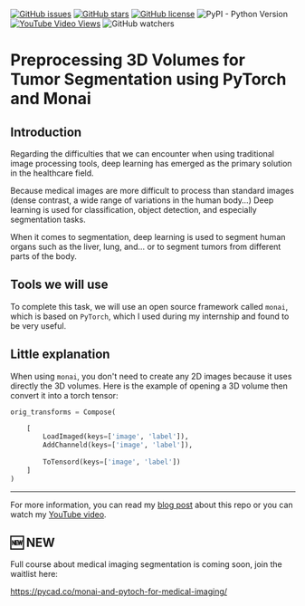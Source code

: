 [![GitHub issues](https://img.shields.io/github/issues/amine0110/preporcess-volume-medical-imaging)](https://github.com/amine0110/preporcess-volume-medical-imaging/issues) [![GitHub stars](https://img.shields.io/github/stars/amine0110/preporcess-volume-medical-imaging)](https://github.com/amine0110/preporcess-volume-medical-imaging/stargazers) [![GitHub license](https://img.shields.io/github/license/amine0110/preporcess-volume-medical-imaging)](https://github.com/amine0110/preporcess-volume-medical-imaging) ![PyPI - Python Version](https://img.shields.io/pypi/pyversions/torch) [![YouTube Video Views](https://img.shields.io/youtube/views/83FLt4fPNGs?style=social)](https://www.youtube.com/watch?v=83FLt4fPNGs&t=2s) ![GitHub watchers](https://img.shields.io/github/watchers/amine0110/preporcess-volume-medical-imaging?style=social)
# Preprocessing 3D Volumes for Tumor Segmentation using PyTorch and Monai

## Introduction 
Regarding the difficulties that we can encounter when using traditional image processing tools, deep learning has emerged as the primary solution in the healthcare field.

Because medical images are more difficult to process than standard images (dense contrast, a wide range of variations in the human body…) Deep learning is used for classification, object detection, and especially segmentation tasks.

When it comes to segmentation, deep learning is used to segment human organs such as the liver, lung, and… or to segment tumors from different parts of the body.

## Tools we will use
To complete this task, we will use an open source framework called `monai`, which is based on `PyTorch`, which I used during my internship and found to be very useful.

## Little explanation
When using `monai`, you don't need to create any 2D images because it uses directly the 3D volumes. Here is the example of opening a 3D volume then convert it into a torch tensor:

```Python
orig_transforms = Compose(

    [
        LoadImaged(keys=['image', 'label']),
        AddChanneld(keys=['image', 'label']),
        
        ToTensord(keys=['image', 'label'])
    ]
)
```

-----------------------------------------------------------

For more information, you can read my [blog post](https://pycad.co/preprocessing-3d-volumes-for-tumor-segmentation-using-monai-and-pytorch/) about this repo or you can watch my [YouTube video](https://youtu.be/83FLt4fPNGs).

## 🆕 NEW 

Full course about medical imaging segmentation is coming soon, join the waitlist here:

https://pycad.co/monai-and-pytoch-for-medical-imaging/


